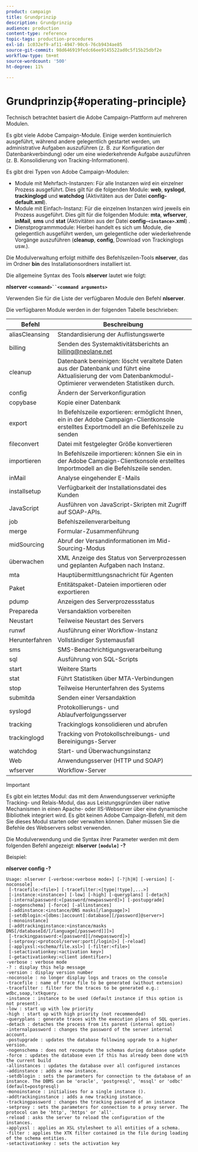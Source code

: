 ```yaml
---
product: campaign
title: Grundprinzip
description: Grundprinzip
audience: production
content-type: reference
topic-tags: production-procedures
exl-id: 1c032ef9-af11-4947-90c6-76cb9434ae85
source-git-commit: 98d646919fedc66ee9145522ad0c5f15b25dbf2e
workflow-type: tm+mt
source-wordcount: '500'
ht-degree: 11%

---
```


# Grundprinzip{#operating-principle}

Technisch betrachtet basiert die Adobe Campaign-Plattform auf mehreren Modulen.

Es gibt viele Adobe Campaign-Module. Einige werden kontinuierlich ausgeführt, während andere gelegentlich gestartet werden, um administrative Aufgaben auszuführen (z. B. zur Konfiguration der Datenbankverbindung) oder um eine wiederkehrende Aufgabe auszuführen (z. B. Konsolidierung von Tracking-Informationen).

Es gibt drei Typen von Adobe Campaign-Modulen:

* Module mit Mehrfach-Instanzen: Für alle Instanzen wird ein einzelner Prozess ausgeführt. Dies gilt für die folgenden Module: **web**, **syslogd**, **trackinglogd** und **watchdog** (Aktivitäten aus der Datei **config-default.xml**).
* Module mit Einfach-Instanz: Für die einzelnen Instanzen wird jeweils ein Prozess ausgeführt. Dies gilt für die folgenden Module: **mta**, **wfserver**, **inMail**, **sms** und **stat** (Aktivitäten aus der Datei **config-`<instance>`.xml**) .
* Dienstprogrammmodule: Hierbei handelt es sich um Module, die gelegentlich ausgeführt werden, um gelegentliche oder wiederkehrende Vorgänge auszuführen (**cleanup**, **config**, Download von Trackinglogs usw.).

Die Modulverwaltung erfolgt mithilfe des Befehlszeilen-Tools **nlserver**, das im Ordner **bin** des Installationsordners installiert ist.

Die allgemeine Syntax des Tools **nlserver** lautet wie folgt:

**nlserver  `<command>``<command arguments>`**

Verwenden Sie für die Liste der verfügbaren Module den Befehl **nlserver**.

Die verfügbaren Module werden in der folgenden Tabelle beschrieben:

| Befehl | Beschreibung  |
|---|---|
| aliasCleansing | Standardisierung der Auflistungswerte |
| billing | Senden des Systemaktivitätsberichts an billing@neolane.net |
| cleanup | Datenbank bereinigen: löscht veraltete Daten aus der Datenbank und führt eine Aktualisierung der vom Datenbankmodul-Optimierer verwendeten Statistiken durch. |
| config | Ändern der Serverkonfiguration |
| copybase | Kopie einer Datenbank |
| export | In Befehlszeile exportieren: ermöglicht Ihnen, ein in der Adobe Campaign-Clientkonsole erstelltes Exportmodell an die Befehlszeile zu senden |
| fileconvert | Datei mit festgelegter Größe konvertieren |
| importieren | In Befehlszeile importieren: können Sie ein in der Adobe Campaign-Clientkonsole erstelltes Importmodell an die Befehlszeile senden. |
| inMail | Analyse eingehender E-Mails |
| installsetup | Verfügbarkeit der Installationsdatei des Kunden |
| JavaScript | Ausführen von JavaScript-Skripten mit Zugriff auf SOAP-APIs. |
| job | Befehlszeilenverarbeitung |
| merge | Formular-Zusammenführung |
| midSourcing | Abruf der Versandinformationen im Mid-Sourcing-Modus |
| überwachen | XML Anzeige des Status von Serverprozessen und geplanten Aufgaben nach Instanz. |
| mta | Hauptübermittlungsnachricht für Agenten |
| Paket | Entitätspaket-Dateien importieren oder exportieren |
| pdump | Anzeigen des Serverprozessstatus |
| Prepareda | Versandaktion vorbereiten |
| Neustart | Teilweise Neustart des Servers |
| runwf | Ausführung einer Workflow-Instanz |
| Herunterfahren | Vollständiger Systemausfall |
| sms | SMS-Benachrichtigungsverarbeitung |
| sql | Ausführung von SQL-Scripts |
| start | Weitere Starts |
| stat | Führt Statistiken über MTA-Verbindungen |
| stop | Teilweise Herunterfahren des Systems |
| submitda | Senden einer Versandaktion |
| syslogd | Protokollierungs- und Ablaufverfolgungsserver |
| tracking | Trackinglogs konsolidieren und abrufen |
| trackinglogd | Tracking von Protokollschreibungs- und Bereinigungs-Server |
| watchdog | Start- und Überwachungsinstanz |
| Web | Anwendungsserver (HTTP und SOAP) |
| wfserver | Workflow-Server |

>[!IMPORTANT]
>
>Es gibt ein letztes Modul: das mit dem Anwendungsserver verknüpfte Tracking- und Relais-Modul, das aus Leistungsgründen über native Mechanismen in einen Apache- oder IIS-Webserver über eine dynamische Bibliothek integriert wird. Es gibt keinen Adobe Campaign-Befehl, mit dem Sie dieses Modul starten oder verwalten können. Daher müssen Sie die Befehle des Webservers selbst verwenden.

Die Modulverwendung und die Syntax ihrer Parameter werden mit dem folgenden Befehl angezeigt: **nlserver `[module]` -?**

Beispiel:

**nlserver config -?**

```
Usage: nlserver [-verbose:<verbose mode>] [-?|h|H] [-version] [-noconsole]
 [-tracefile:<file>] [-tracefilter:<[type|!type],...>]
 [-instance:<instance>] [-low] [-high] [-queryplans] [-detach]
 [-internalpassword:<[password/newpassword]>] [-postupgrade]
 [-nogenschema] [-force] [-allinstances]
 [-addinstance:<instance/DNS masks[/language]>]
 [-setdblogin:<[dbms:]account[:database][/password]@server>]
 [-monoinstance]
 [-addtrackinginstance:<instance/masks DNS[/databaseId/[/language[/password]]]>]
 [-trackingpassword:<[password][/newpassword]>]
 [-setproxy:<protocol/server:port[/login]>] [-reload]
 [-applyxsl:<schema/file.xsl>] [-filter:<file>]
 [-setactivationkey:<activation key>]
 [-getactivationkey:<client identifier>]
-verbose : verbose mode
-? : display this help message
-version : display version number
-noconsole : no longer display logs and traces on the console
-tracefile : name of trace file to be generated (without extension)
-tracefilter : filter for the traces to be generated e.g.: wdbc,soap,!xtkquery.
-instance : instance to be used (default instance if this option is not present).
-low : start up with low priority
-high : start up with high priority (not recommended)
-queryplans : generate traces with the execution plans of SQL queries.
-detach : detaches the process from its parent (internal option)
-internalpassword : changes the password of the server internal account.
-postupgrade : updates the database following upgrade to a higher version. 
-nogenschema : does not recompute the schemas during database update
-force : updates the database even if this has already been done with the current build 
-allinstances : updates the database over all configured instances
-addinstance : adds a new instance.
-setdblogin : sets the parameters for connection to the database of an instance. The DBMS can be 'oracle', 'postgresql', 'mssql' or 'odbc' (default=postgresql)
-monoinstance : initialises for a single instance ().
-addtrackinginstance : adds a new tracking instance.
-trackingpassword : changes the tracking password of an instance
-setproxy : sets the parameters for connection to a proxy server. The protocol can be 'http', 'https' or 'all'.
-reload : asks the server to reload the configuration of the instances. 
-applyxsl : applies an XSL stylesheet to all entities of a schema. 
-filter : applies the XTK filter contained in the file during loading of the schema entities.
-setactivationkey : sets the activation key
```
